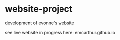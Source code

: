 # website-project
development of evonne's website

see live website in progress here:
emcarthur.github.io
